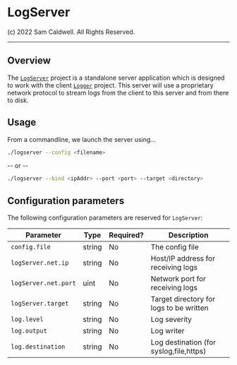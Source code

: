 LogServer
=========

(c) 2022 Sam Caldwell. All Rights Reserved.

---

## Overview

The [`LogServer`]() project is a standalone server application which is designed to work with the client
[`Logger`](../Logger) project. This server will use a proprietary network protocol to stream logs from the client to
this server and from there to disk.

## Usage

From a commandline, we launch the server using...

```bash
./logserver --config <filename>
```

-- or --

```bash
./logserver --bind <ipAddr> --port <port> --target <directory>
```

## Configuration parameters

The following configuration parameters are reserved for `LogServer`:

| Parameter            | Type   | Required? | Description                             |
|----------------------|--------|-----------|-----------------------------------------|
| `config.file`        | string | No        | The config file                         |
| `logServer.net.ip`   | string | No        | Host/IP address for receiving logs      |
| `logServer.net.port` | uint   | No        | Network port for receiving logs         |
| `logServer.target`   | string | No        | Target directory for logs to be written |
| `log.level`          | string | No        | Log severity                            |
| `log.output`         | string | No        | Log writer                              | 
| `log.destination`    | string | No        | Log destination (for syslog,file,https) |



